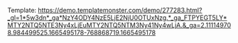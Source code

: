 Template: https://demo.templatemonster.com/demo/277283.html?_gl=1*5w3dn*_ga*NzY4ODY4NzE5LjE2NjU0OTUxNzg.*_ga_FTPYEGT5LY*MTY2NTQ5NTE3Ny4xLjEuMTY2NTQ5NTM3Ny41Ny4wLjA.&_ga=2.111149708.984499525.1665495178-768868719.1665495178
